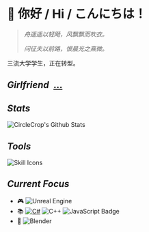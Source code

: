 # 👋 你好 / Hi / こんにちは！

>_舟遥遥以轻飏，风飘飘而吹衣。_
>
>_问征夫以前路，恨晨光之熹微。_

三流大学学生，正在转型。

## _Girlfriend_&ensp;[...](https://aiccrop.com/redirect/sa8x)

## _Stats_

![CircleCrop's Github Stats](https://github-readme-stats.vercel.app/api?username=CircleCrop&count_private=true&show_icons=true&theme=transparent)

## _Tools_

![Skill Icons](https://aiccrop.com/wp-content/uploads/2024/11/00000fbe-0ff9-75b7-47d3-8b80481c7d6f.svg)

## _Current Focus_

- 🎮 ![Unreal Engine](https://img.shields.io/badge/-Unreal%20Engine-006C8E?style=flat&logo=unrealengine&logoColor=white)
- 📚 [![C#](https://custom-icon-badges.demolab.com/badge/C%23-%23239120.svg?logo=cshrp&logoColor=white)](#)    ![C++](https://img.shields.io/badge/-C%2B%2B-00599C?style=flat&logo=cplusplus&logoColor=white) ![JavaScript Badge](https://img.shields.io/badge/-JavaScript-F7DF1E?style=flat&logo=javascript&logoColor=black)
- 🎥 ![Blender](https://img.shields.io/badge/-Blender-F5792A?style=flat&logo=blender&logoColor=white)
